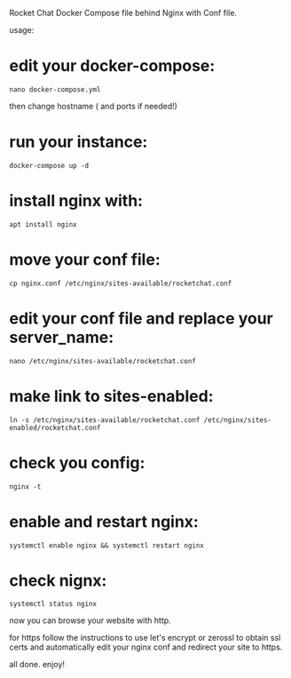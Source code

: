 Rocket Chat Docker Compose file behind Nginx with Conf file.

usage:

# edit your docker-compose:

```nano docker-compose.yml```

then change hostname ( and ports if needed!)

# run your instance:

```docker-compose up -d```

# install nginx with:

```apt install nginx```

# move your conf file:

```cp nginx.conf /etc/nginx/sites-available/rocketchat.conf```

# edit your conf file and replace your server_name:

```nano /etc/nginx/sites-available/rocketchat.conf```

# make link to sites-enabled:

```ln -s /etc/nginx/sites-available/rocketchat.conf /etc/nginx/sites-enabled/rocketchat.conf```

# check you config:

```nginx -t```

# enable and restart nginx:

```systemctl enable nginx && systemctl restart nginx```

# check nignx:

```systemctl status nginx```

now you can browse your website with http.

for https follow the instructions to use let's encrypt or zerossl to obtain ssl certs and automatically edit your nginx conf and redirect your site to https.

all done. enjoy!
